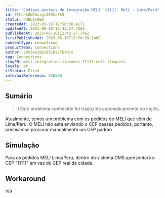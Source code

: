 ```yaml
---
title: "Códigos postais de integração MELI '11111' Meli - Lima/Perú"
id: 7ICcek0NOUczgtA65CaZk5
status: PUBLISHED
createdAt: 2023-05-16T17:50:38.417Z
updatedAt: 2023-08-16T12:43:27.706Z
publishedAt: 2023-08-16T12:43:27.706Z
firstPublishedAt: 2023-05-16T17:50:39.140Z
contentType: knownIssue
productTeam: Connections
author: 2mXZkbi0oi061KicTExNjo
tag: Connections
slugEN: meli-integration-zipcodes-11111-meli-limaperu
locale: pt
kiStatus: Fixed
internalReference: 826566
---
```


## Sumário

>ℹ️ Este problema conhecido foi traduzido automaticamente do inglês.



Atualmente, temos um problema com os pedidos do MELI que vêm de Lima/Peru. O MELI não está enviando o CEP desses pedidos, portanto, precisamos procurar manualmente um CEP padrão

## Simulação



Para os pedidos MELI Lima/Peru, dentro do sistema OMS apresentará o CEP "11111" em vez do CEP real da cidade.



## Workaround


n/a





